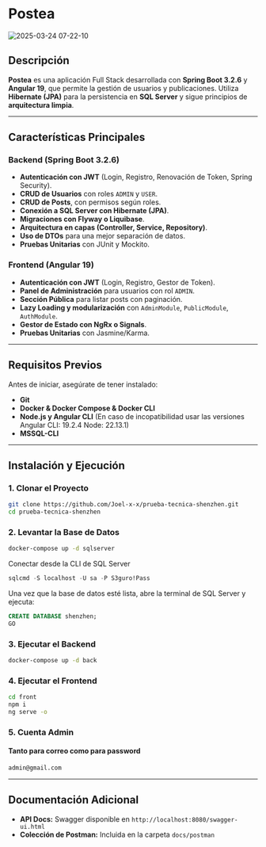 # Postea
![2025-03-24 07-22-10](https://github.com/user-attachments/assets/3620fa66-0dd9-42f0-8a14-a8c674a220ea)


## Descripción
**Postea** es una aplicación Full Stack desarrollada con **Spring Boot 3.2.6** y **Angular 19**, que permite la gestión de usuarios y publicaciones. Utiliza **Hibernate (JPA)** para la persistencia en **SQL Server** y sigue principios de **arquitectura limpia**.

---

## Características Principales
### Backend (Spring Boot 3.2.6)
- **Autenticación con JWT** (Login, Registro, Renovación de Token, Spring Security).
- **CRUD de Usuarios** con roles `ADMIN` y `USER`.
- **CRUD de Posts**, con permisos según roles.
- **Conexión a SQL Server con Hibernate (JPA)**.
- **Migraciones con Flyway o Liquibase**.
- **Arquitectura en capas (Controller, Service, Repository)**.
- **Uso de DTOs** para una mejor separación de datos.
- **Pruebas Unitarias** con JUnit y Mockito.

### Frontend (Angular 19)
- **Autenticación con JWT** (Login, Registro, Gestor de Token).
- **Panel de Administración** para usuarios con rol `ADMIN`.
- **Sección Pública** para listar posts con paginación.
- **Lazy Loading y modularización** con `AdminModule`, `PublicModule`, `AuthModule`.
- **Gestor de Estado con NgRx o Signals**.
- **Pruebas Unitarias** con Jasmine/Karma.

---

## Requisitos Previos
Antes de iniciar, asegúrate de tener instalado:
- **Git**
- **Docker & Docker Compose & Docker CLI**
- **Node.js y Angular CLI** (En caso de incopatibilidad usar las versiones Angular CLI: 19.2.4 Node: 22.13.1)
- **MSSQL-CLI**

---

## Instalación y Ejecución
### 1. Clonar el Proyecto
```sh
git clone https://github.com/Joel-x-x/prueba-tecnica-shenzhen.git
cd prueba-tecnica-shenzhen
```

### 2. Levantar la Base de Datos
```sh
docker-compose up -d sqlserver
```
Conectar desde la CLI de SQL Server
```sql
sqlcmd -S localhost -U sa -P S3guro!Pass
```
Una vez que la base de datos esté lista, abre la terminal de SQL Server y ejecuta:
```sql
CREATE DATABASE shenzhen;
GO
```

### 3. Ejecutar el Backend
```sh
docker-compose up -d back
```

### 4. Ejecutar el Frontend
```sh
cd front
npm i
ng serve -o
```
### 5. Cuenta Admin
#### Tanto para correo como para password
```sh
admin@gmail.com
```

---

## Documentación Adicional
- **API Docs:** Swagger disponible en `http://localhost:8080/swagger-ui.html`
- **Colección de Postman:** Incluida en la carpeta `docs/postman`

